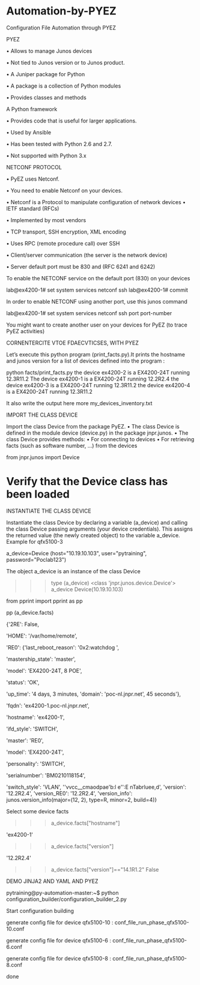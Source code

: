 # Automation-by-PYEZ

Configuration File Automation through PYEZ

PYEZ

• Allows to manage Junos devices

• Not tied to Junos version or to Junos product.

• A Juniper package for Python

• A package is a collection of Python modules

• Provides classes and methods


A Python framework


• Provides code that is useful for larger applications.

• Used by Ansible

• Has been tested with Python 2.6 and 2.7.

• Not supported with Python 3.x 


NETCONF PROTOCOL


• PyEZ uses Netconf.

• You need to enable Netconf on your devices.

• Netconf is a Protocol to manipulate configuration of network devices
• IETF standard (RFCs)

• Implemented by most vendors

• TCP transport, SSH encryption, XML encoding

• Uses RPC (remote procedure call) over SSH

• Client/server communication (the server is the network device)

• Server default port must be 830 and (RFC 6241 and 6242)


To enable the NETCONF service on the default port (830) on your devices

lab@ex4200-1# set system services netconf ssh
lab@ex4200-1# commit

In order to enable NETCONF using another port, use this junos command

lab@ex4200-1# set system services netconf ssh port port-number

You might want to create another user on your devices for PyEZ (to trace PyEZ activities)

CORNENTERCITE VTOE FDAECVTICSES, WITH PYEZ

Let’s execute this python program (print_facts.py).It prints the hostname and junos version for a list of devices defined into the program :

python facts/print_facts.py
the device ex4200-2 is a EX4200-24T running 12.3R11.2
The device ex4200-1 is a EX4200-24T running 12.2R2.4
the device ex4200-3 is a EX4200-24T running 12.3R11.2
the device ex4200-4 is a EX4200-24T running 12.3R11.2

It also write the output here
more my_devices_inventory.txt


IMPORT THE CLASS DEVICE

Import the class Device from the package PyEZ.
• The class Device is defined in the module device (device.py) in the package jnpr.junos.
• The class Device provides methods:
• For connecting to devices
• For retrieving facts (such as software number, …) from the devices



from jnpr.junos import Device
# Verify that the Device class has been loaded




INSTANTIATE THE CLASS DEVICE

Instantiate the class Device by declaring a variable (a_device) and calling the class Device passing arguments (your device credentials). This assigns the returned value (the newly created object) to the variable a_device. Example for qfx5100-3


a_device=Device (host="10.19.10.103", user="pytraining", password="Poclab123")

The object a_device is an instance of the class Device

>>> type (a_device)
<class 'jnpr.junos.device.Device'>
>>> a_device
Device(10.19.10.103)


 from pprint import pprint as pp
 
  pp (a_device.facts)
  
{'2RE': False,

'HOME': '/var/home/remote',

'RE0': {'last_reboot_reason': '0x2:watchdog ',

'mastership_state': 'master',

'model': 'EX4200-24T, 8 POE',

'status': 'OK',

'up_time': '4 days, 3 minutes, 'domain': 'poc-nl.jnpr.net', 45 seconds'},

'fqdn': 'ex4200-1.poc-nl.jnpr.net',

'hostname': 'ex4200-1',

'ifd_style': 'SWITCH',

'master': 'RE0',

'model': 'EX4200-24T',

'personality': 'SWITCH',

'serialnumber': 'BM0210118154',

'switch_style': 'VLAN',
''vvcc__cmaodpae'b:l e'':E nTabrluee,d',
'version': '12.2R2.4',
'version_RE0': '12.2R2.4',
'version_info': junos.version_info(major=(12, 2), type=R, minor=2, build=4)}

 Select some device facts

>>> a_device.facts["hostname"]
>>> 
'ex4200-1'

>>> a_device.facts["version"]
>>>
>>> 
'12.2R2.4'

>>> a_device.facts["version"]=="14.1R1.2"
False


DEMO JINJA2 AND YAML AND PYEZ

pytraining@py-automation-master:~$ python configuration_builder/configuration_builder_2.py

Start configuration building

generate config file for device qfx5100-10 : conf_file_run_phase_qfx5100-10.conf

generate config file for device qfx5100-6 : conf_file_run_phase_qfx5100-6.conf

generate config file for device qfx5100-8 : conf_file_run_phase_qfx5100-8.conf

done

